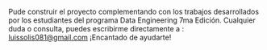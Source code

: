 Pude construir el proyecto complementando con los trabajos desarrollados por los estudiantes del programa Data Engineering 7ma Edición. 
Cualquier duda o consulta, puedes escribirme directamente a : luissolis081@gmail.com
¡Encantado de ayudarte!
